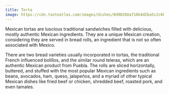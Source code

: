 ```yaml
---
title: Torta
image: https://cdn.tasteatlas.com/images/dishes/8d98268af18b4d2ba5c2c6b21cc272ce.jpg?w=905&h=510
---
```


Mexican tortas are luscious traditional sandwiches filled with delicious, mostly authentic Mexican ingredients. They are a unique Mexican creation, considering they are served in bread rolls, an ingredient that is not so often associated with Mexico.

There are two bread varieties usually incorporated in tortas, the traditional French influenced bolillos, and the similar round teleras, which are an authentic Mexican product from Puebla. The rolls are sliced horizontally, buttered, and stuffed with the most popular Mexican ingredients such as beans, avocados, ham, queso, jalapeños, and a myriad of other typical Mexican dishes like fried beef or chicken, shredded beef, roasted pork, and even tamales.
